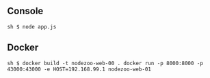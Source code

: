 
## Console

``sh
$ node app.js
``

## Docker


``sh
$ docker build -t nodezoo-web-00 .
docker run -p 8000:8000 -p 43000:43000 -e HOST=192.168.99.1 nodezoo-web-01
``


